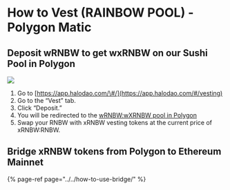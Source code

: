 # How to Vest \(RAINBOW POOL\) - Polygon Matic

## Deposit wRNBW to get wxRNBW on our Sushi Pool in Polygon

![](../../../.gitbook/assets/how-to-vest-deposit-rnbw-polygon.gif)

1. Go to [https://app.halodao.com/\#/](https://app.halodao.com/#/vesting)
2. Go to the “Vest” tab. 
3. Click “Deposit.”
4. You will be redirected to the [wRNBW:wXRNBW pool in Polygon](https://app.sushi.com/swap?inputCurrency=0x18e7bdb379928a651f093ef1bc328889b33a560c&outputCurrency=0xc104e54803aba12f7a171a49ddc333da39f47193)
5. Swap your RNBW with xRNBW vesting tokens at the current price of xRNBW:RNBW.

## Bridge xRNBW tokens from Polygon to Ethereum Mainnet

{% page-ref page="../../how-to-use-bridge/" %}





